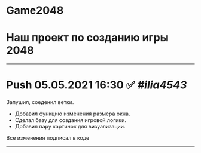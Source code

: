 # Game2048 
# **Наш проект по созданию игры 2048**

***
# Push 05.05.2021 16:30 :white_check_mark: ***#ilia4543***
Запушил, соеденил ветки. 
- Добавил функцию изменения размера окна. 
- Сделал базу для создания игровой логики.
- Добавил пару картинок для визуализации.

Все изменения подписал в коде

***

